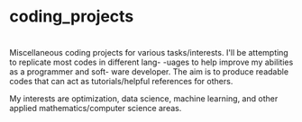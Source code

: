 #
# coding_projects                                              
#
Miscellaneous coding projects for various tasks/interests. 
I'll be attempting to replicate most codes in different lang-
-uages to help improve my abilities as a programmer and soft-
ware developer. The aim is to produce readable codes that can 
act as tutorials/helpful references for others.

My interests are optimization, data science, machine learning,
and other applied mathematics/computer science areas.
